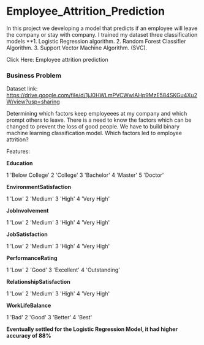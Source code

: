 # Employee_Attrition_Prediction
In this project we developing a model that predicts if an employee  will leave the company or stay with company.
I trained my dataset three classification models 
**1. Logistic Regression algorithm.
2. Random Forest Classifier Algorithm.
3. Support Vector Machine Algorithm. (SVC).



Click Here: Employee attrition prediction


### Business Problem

Dataset link: https://drive.google.com/file/d/1jJ0HWLmPVCWwlAHp9MzE584SKGu4Xu2W/view?usp=sharing

Determining which factors keep employeees at my company and which prompt others to leave. There is a need to know the factors which can be changed to prevent the loss of good people. We have to build binary machine learning classification model.
Which factors led to employee attrition?

Features:

**Education**

1 'Below College' 2 'College' 3 'Bachelor' 4 'Master' 5 'Doctor'

**EnvironmentSatisfaction**

1 'Low' 2 'Medium' 3 'High' 4 'Very High'

**JobInvolvement**

1 'Low' 2 'Medium' 3 'High' 4 'Very High'

**JobSatisfaction**

1 'Low' 2 'Medium' 3 'High' 4 'Very High'

**PerformanceRating**

1 'Low' 2 'Good' 3 'Excellent' 4 'Outstanding'

**RelationshipSatisfaction**

1 'Low' 2 'Medium' 3 'High' 4 'Very High'

**WorkLifeBalance**

1 'Bad' 2 'Good' 3 'Better' 4 'Best'

<b> Eventually settled for the Logistic Regression Model, it had higher accuracy of 88% 
